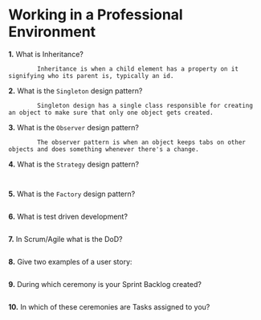 # Working in a Professional Environment

**1.** What is Inheritance?
<!-- enter you answer in the space below -->
```
        Inheritance is when a child element has a property on it signifying who its parent is, typically an id.
```
**2.** What is the `Singleton` design pattern?
<!-- enter you answer in the space below -->
```
        Singleton design has a single class responsible for creating an object to make sure that only one object gets created.
```
**3.** What is the `Observer` design pattern?
<!-- enter you answer in the space below -->
```
        The observer pattern is when an object keeps tabs on other objects and does something whenever there's a change. 
```
**4.** What is the `Strategy` design pattern?
<!-- enter you answer in the space below -->
```
        
```
**5.** What is the `Factory` design pattern?
<!-- enter you answer in the space below -->
```

```
**6.** What is test driven development?
<!-- enter you answer in the space below -->
```

```
**7.** In Scrum/Agile what is the DoD?
<!-- enter you answer in the space below -->
```

```
**8.** Give two examples of a user story:
<!-- enter you answer in the space below -->
```

```
**9.** During which ceremony is your Sprint Backlog created?
<!-- enter you answer in the space below -->
```

```
**10.** In which of these ceremonies are Tasks assigned to you?
<!-- enter you answer in the space below -->
```

```
